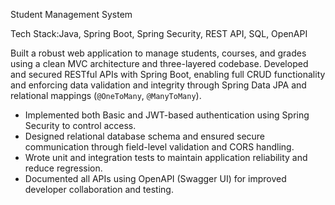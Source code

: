 Student Management System

Tech Stack:Java, Spring Boot, Spring Security, REST API, SQL, OpenAPI

Built a robust web application to manage students, courses, and grades using a clean MVC architecture and three-layered codebase. Developed and secured RESTful APIs with Spring Boot, enabling full CRUD functionality and enforcing data validation and integrity through Spring Data JPA and relational mappings (`@OneToMany`, `@ManyToMany`).

* Implemented both Basic and JWT-based authentication using Spring Security to control access.
* Designed relational database schema and ensured secure communication through field-level validation and CORS handling.
* Wrote unit and integration tests to maintain application reliability and reduce regression.
* Documented all APIs using OpenAPI (Swagger UI) for improved developer collaboration and testing.
